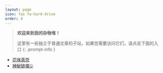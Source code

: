```yaml
---
layout: page
icon: fas fa-hard-drive
order: 4
---
```


> **欢迎来到我的杂物堆！**
>
> 这里有一些独立于普通文章的子站，如果您需要访问它们，请点击下面的入口
{: .prompt-info }

- [花咲真奈](https://manalogue.kilakila.cc/mana)
- [神秘链接🤐](https://manalogue.kilakila.cc/a_quarter_of_starry_sky)

